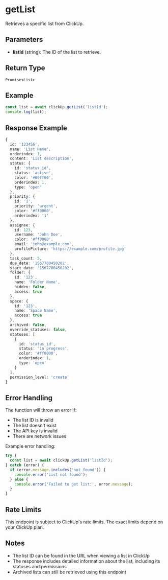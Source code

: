 # getList

Retrieves a specific list from ClickUp.

## Parameters

- **listId** (string): The ID of the list to retrieve.

## Return Type

`Promise<List>`

## Example

```typescript
const list = await clickUp.getList('listId');
console.log(list);
```

## Response Example

```typescript
{
  id: '123456',
  name: 'List Name',
  orderindex: 1,
  content: 'List description',
  status: {
    id: 'status_id',
    status: 'active',
    color: '#00ff00',
    orderindex: 1,
    type: 'open'
  },
  priority: {
    id: '1',
    priority: 'urgent',
    color: '#ff0000',
    orderindex: '1'
  },
  assignee: {
    id: 123,
    username: 'John Doe',
    color: '#ff0000',
    email: 'john@example.com',
    profilePicture: 'https://example.com/profile.jpg'
  },
  task_count: 5,
  due_date: '1567780450202',
  start_date: '1567780450202',
  folder: {
    id: '123',
    name: 'Folder Name',
    hidden: false,
    access: true
  },
  space: {
    id: '123',
    name: 'Space Name',
    access: true
  },
  archived: false,
  override_statuses: false,
  statuses: [
    {
      id: 'status_id',
      status: 'in progress',
      color: '#ff0000',
      orderindex: 1,
      type: 'open'
    }
  ],
  permission_level: 'create'
}
```

## Error Handling

The function will throw an error if:

- The list ID is invalid
- The list doesn't exist
- The API key is invalid
- There are network issues

Example error handling:

```typescript
try {
  const list = await clickUp.getList('listId');
} catch (error) {
  if (error.message.includes('not found')) {
    console.error('List not found');
  } else {
    console.error('Failed to get list:', error.message);
  }
}
```

## Rate Limits

This endpoint is subject to ClickUp's rate limits. The exact limits depend on your ClickUp plan.

## Notes

- The list ID can be found in the URL when viewing a list in ClickUp
- The response includes detailed information about the list, including its statuses and permissions
- Archived lists can still be retrieved using this endpoint
